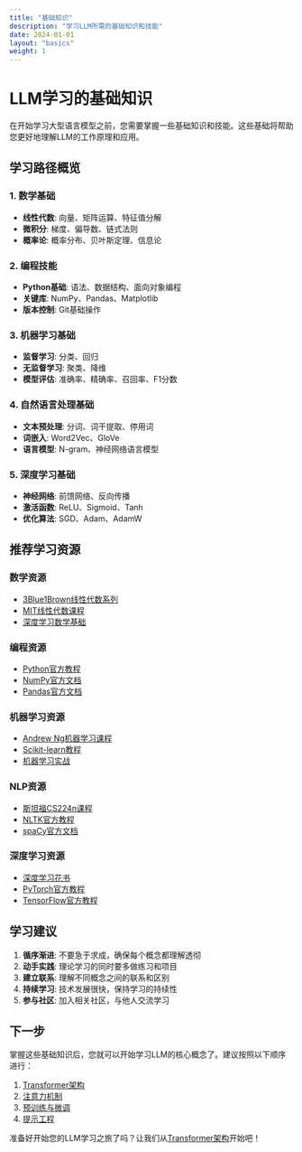 ```yaml
---
title: "基础知识"
description: "学习LLM所需的基础知识和技能"
date: 2024-01-01
layout: "basics"
weight: 1
---
```


# LLM学习的基础知识

在开始学习大型语言模型之前，您需要掌握一些基础知识和技能。这些基础将帮助您更好地理解LLM的工作原理和应用。

## 学习路径概览

### 1. 数学基础
- **线性代数**: 向量、矩阵运算、特征值分解
- **微积分**: 梯度、偏导数、链式法则
- **概率论**: 概率分布、贝叶斯定理、信息论

### 2. 编程技能
- **Python基础**: 语法、数据结构、面向对象编程
- **关键库**: NumPy、Pandas、Matplotlib
- **版本控制**: Git基础操作

### 3. 机器学习基础
- **监督学习**: 分类、回归
- **无监督学习**: 聚类、降维
- **模型评估**: 准确率、精确率、召回率、F1分数

### 4. 自然语言处理基础
- **文本预处理**: 分词、词干提取、停用词
- **词嵌入**: Word2Vec、GloVe
- **语言模型**: N-gram、神经网络语言模型

### 5. 深度学习基础
- **神经网络**: 前馈网络、反向传播
- **激活函数**: ReLU、Sigmoid、Tanh
- **优化算法**: SGD、Adam、AdamW

## 推荐学习资源

### 数学资源
- [3Blue1Brown线性代数系列](https://www.youtube.com/playlist?list=PLZHQObOWTQDPD3MizzM2xVFitgF8hE_ab)
- [MIT线性代数课程](https://ocw.mit.edu/courses/mathematics/18-06-linear-algebra-spring-2010/)
- [深度学习数学基础](https://www.deeplearningbook.org/)

### 编程资源
- [Python官方教程](https://docs.python.org/3/tutorial/)
- [NumPy官方文档](https://numpy.org/doc/)
- [Pandas官方文档](https://pandas.pydata.org/docs/)

### 机器学习资源
- [Andrew Ng机器学习课程](https://www.coursera.org/learn/machine-learning)
- [Scikit-learn教程](https://scikit-learn.org/stable/tutorial/)
- [机器学习实战](https://www.manning.com/books/machine-learning-in-action)

### NLP资源
- [斯坦福CS224n课程](https://web.stanford.edu/class/cs224n/)
- [NLTK官方教程](https://www.nltk.org/book/)
- [spaCy官方文档](https://spacy.io/usage)

### 深度学习资源
- [深度学习花书](https://www.deeplearningbook.org/)
- [PyTorch官方教程](https://pytorch.org/tutorials/)
- [TensorFlow官方教程](https://www.tensorflow.org/tutorials)

## 学习建议

1. **循序渐进**: 不要急于求成，确保每个概念都理解透彻
2. **动手实践**: 理论学习的同时要多做练习和项目
3. **建立联系**: 理解不同概念之间的联系和区别
4. **持续学习**: 技术发展很快，保持学习的持续性
5. **参与社区**: 加入相关社区，与他人交流学习

## 下一步

掌握这些基础知识后，您就可以开始学习LLM的核心概念了。建议按照以下顺序进行：

1. [Transformer架构](/basics/transformer-architecture/)
2. [注意力机制](/basics/attention-mechanism/)
3. [预训练与微调](/basics/pretraining-finetuning/)
4. [提示工程](/basics/prompt-engineering/)

准备好开始您的LLM学习之旅了吗？让我们从[Transformer架构](/basics/transformer-architecture/)开始吧！ 